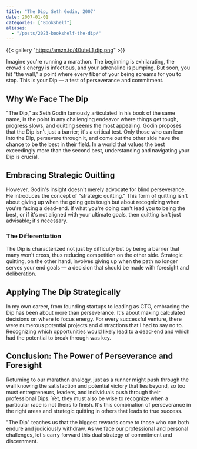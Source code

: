 ```yaml
---
title: "The Dip, Seth Godin, 2007"
date: 2007-01-01
categories: ["Bookshelf"]
aliases:
  - "/posts/2023-bookshelf-the-dip/"
---
```


{{< gallery "https://amzn.to/40uteL1,dip.png" >}}

Imagine you're running a marathon. The beginning is exhilarating, the crowd's energy is infectious, and your adrenaline is pumping. But soon, you hit "the wall," a point where every fiber of your being screams for you to stop. This is your Dip — a test of perseverance and commitment.

## Why We Face The Dip

"The Dip," as Seth Godin famously articulated in his book of the same name, is the point in any challenging endeavor where things get tough, progress slows, and quitting seems the most appealing. Godin proposes that the Dip isn't just a barrier; it's a critical test. Only those who can lean into the Dip, persevere through it, and come out the other side have the chance to be the best in their field. In a world that values the best exceedingly more than the second best, understanding and navigating your Dip is crucial.

## Embracing Strategic Quitting

However, Godin's insight doesn't merely advocate for blind perseverance. He introduces the concept of "strategic quitting." This form of quitting isn't about giving up when the going gets tough but about recognizing when you're facing a dead-end. If what you're doing can't lead you to being the best, or if it's not aligned with your ultimate goals, then quitting isn't just advisable; it's necessary.

### The Differentiation

The Dip is characterized not just by difficulty but by being a barrier that many won't cross, thus reducing competition on the other side. Strategic quitting, on the other hand, involves giving up when the path no longer serves your end goals — a decision that should be made with foresight and deliberation.

## Applying The Dip Strategically

In my own career, from founding startups to leading as CTO, embracing the Dip has been about more than perseverance. It's about making calculated decisions on where to focus energy. For every successful venture, there were numerous potential projects and distractions that I had to say no to. Recognizing which opportunities would likely lead to a dead-end and which had the potential to break through was key.

## Conclusion: The Power of Perseverance and Foresight

Returning to our marathon analogy, just as a runner might push through the wall knowing the satisfaction and potential victory that lies beyond, so too must entrepreneurs, leaders, and individuals push through their professional Dips. Yet, they must also be wise to recognize when a particular race is not theirs to finish. It's this combination of perseverance in the right areas and strategic quitting in others that leads to true success.

"The Dip" teaches us that the biggest rewards come to those who can both endure and judiciously withdraw. As we face our professional and personal challenges, let's carry forward this dual strategy of commitment and discernment.
